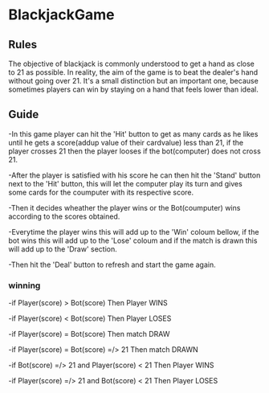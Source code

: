 # BlackjackGame 

## Rules
The objective of blackjack is commonly understood to get a hand as close to 21 as possible. In reality, the aim of the game is to beat the dealer's hand without going over 21. It's a small distinction but an important one, because sometimes players can win by staying on a hand that feels lower than ideal.

## Guide

-In this game player can hit the 'Hit' button to get as many cards as he likes until he gets a score(addup value of their cardvalue) less than 21, if the player crosses 21 then the player looses if the bot(computer) does not cross 21.

-After the player is satisfied with his score he can then hit the 'Stand' button next to the 'Hit' button, this will let the computer play its turn and gives some cards for the coumputer with its respective score.

-Then it decides wheather the player wins or the Bot(coumputer) wins according to the scores obtained.

-Everytime the player wins this will add up to the 'Win' coloum bellow, if the bot wins this will add up to the 'Lose' coloum and if the match is drawn this will add up to the 'Draw' section.

-Then hit the 'Deal' button to refresh and start the game again.

### winning
-if Player(score) > Bot(score)       Then Player WINS

-if Player(score) < Bot(score)       Then Player LOSES

-if Player(score) = Bot(score)        Then match DRAW

-if Player(score) = Bot(score) =/> 21   Then match DRAWN

-if Bot(score) =/> 21 and Player(score) < 21    Then Player WINS

-if Player(score) =/> 21 and Bot(score) < 21    Then Player LOSES
